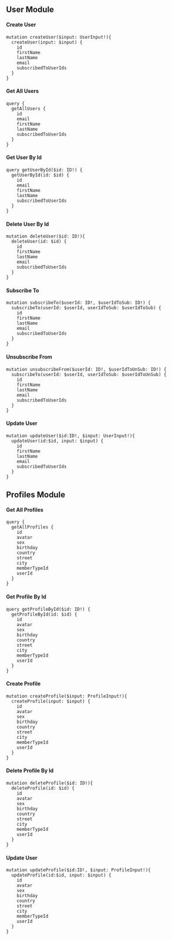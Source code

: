 ## User Module

#### Create User

    mutation createUser($input: UserInput!){
      createUser(input: $input) {
        id
        firstName
        lastName
        email
        subscribedToUserIds
      }
    }

#### Get All Users

    query {
      getAllUsers {
        id
        email
        firstName
        lastName
        subscribedToUserIds
      }
    }

#### Get User By Id

    query getUserById($id: ID!) {
      getUserById(id: $id) {
        id
        email
        firstName
        lastName
        subscribedToUserIds
      }
    }

#### Delete User By Id

    mutation deleteUser($id: ID!){
      deleteUser(id: $id) {
        id
        firstName
        lastName
        email
        subscribedToUserIds
      }
    }

#### Subscribe To

    mutation subscribeTo($userId: ID!, $userIdToSub: ID!) {
      subscribeTo(userId: $userId, userIdToSub: $userIdToSub) {
        id
        firstName
        lastName
        email
        subscribedToUserIds
      }
    }

#### Unsubscribe From

    mutation unsubscribeFrom($userId: ID!, $userIdToUnSub: ID!) {
      subscribeTo(userId: $userId, userIdToSub: $userIdToUnSub) {
        id
        firstName
        lastName
        email
        subscribedToUserIds
      }
    }

#### Update User

    mutation updateUser($id:ID!, $input: UserInput!){
      updateUser(id:$id, input: $input) {
        id
        firstName
        lastName
        email
        subscribedToUserIds
      }
    }

## Profiles Module

#### Get All Profiles

    query {
      getAllProfiles {
        id
        avatar
        sex
        birthday
        country
        street
        city
        memberTypeId
        userId
      }
    }

#### Get Profile By Id

    query getProfileById($id: ID!) {
      getProfileById(id: $id) {
        id
        avatar
        sex
        birthday
        country
        street
        city
        memberTypeId
        userId
      }
    }

#### Create Profile

    mutation createProfile($input: ProfileInput!){
      createProfile(input: $input) {
        id
        avatar
        sex
        birthday
        country
        street
        city
        memberTypeId
        userId
      }
    }

#### Delete Profile By Id

    mutation deleteProfile($id: ID!){
      deleteProfile(id: $id) {
        id
        avatar
        sex
        birthday
        country
        street
        city
        memberTypeId
        userId
      }
    }

#### Update User

    mutation updateProfile($id:ID!, $input: ProfileInput!){
      updateProfile(id:$id, input: $input) {
        id
        avatar
        sex
        birthday
        country
        street
        city
        memberTypeId
        userId
      }
    }